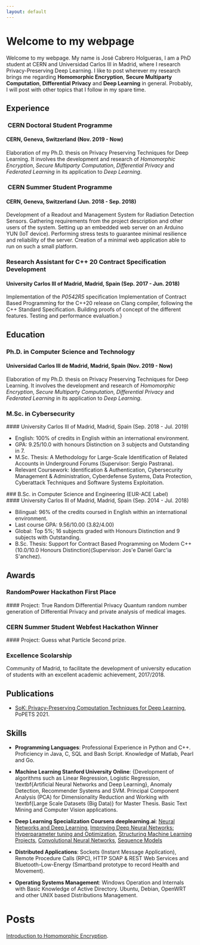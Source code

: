 ```yaml
---
layout: default
---
```


# Welcome to my webpage

Welcome to my webpage. My name is José Cabrero Holgueras, I am a PhD student at CERN and Universidad Carlos III in Madrid, where I research Privacy-Preserving Deep Learning. I like to post wherever my research brings me regarding **Homomorphic Encryption**, **Secure Multiparty Computation**, **Differential Privacy** and **Deep Learning** in general. Probably, I will post with other topics that I follow in my spare time.

## Experience

###  CERN Doctoral Student Programme 
#### CERN, Geneva, Switzerland (Nov. 2019 - Now)
Elaboration of my Ph.D. thesis on Privacy Preserving Techniques for Deep Learning. It involves the development and research of *Homomorphic Encryption*, *Secure Multiparty Computation*, *Differential Privacy* and *Federated Learning* in its application to *Deep Learning*.

###  CERN Summer Student Programme
#### CERN, Geneva, Switzerland (Jun. 2018 - Sep. 2018)
Development of a Readout and Management System for Radiation Detection Sensors. Gathering requirements from the project description and other users of the system. Setting up an
embedded web server on an Arduino YUN (IoT device). Performing stress tests to guarantee minimal resilience and reliability of the server. Creation of a minimal web application able to run on such a small platform.

### Research Assistant for C++ 20 Contract Specification Development
#### University Carlos III of Madrid, Madrid, Spain (Sep. 2017 - Jun. 2018)
Implementation of the *P0542R5* specification Implementation of Contract Based Programming for the C++20 release on Clang compiler, following the C++ Standard Specification. Building proofs of concept of the different features. Testing and performance evaluation.}


## Education

### Ph.D. in Computer Science and Technology
#### Universidad Carlos III de Madrid, Madrid, Spain (Nov. 2019 - Now)
Elaboration of my Ph.D. thesis on Privacy Preserving Techniques for Deep Learning. It involves the development and research of *Homomorphic Encryption*, *Secure Multiparty Computation*, *Differential Privacy* and *Federated Learning* in its application to *Deep Learning*.

### M.Sc. in Cybersecurity
#### University Carlos III of Madrid, Madrid, Spain (Sep. 2018 - Jul. 2019)
* English: 100\% of credits in English within an international environment.
* GPA: 9.25/10.0 with honours Distinction on 3 subjects and Outstanding in 7.
* M.Sc. Thesis: A Methodology for Large-Scale Identification of Related Accounts in Underground Forums (Supervisor: Sergio Pastrana).
* Relevant Coursework: Identification & Authentication, Cybersecurity Management & Administration, Cyberdefense Systems, Data Protection, Cyberattack Techniques and Software Systems Exploitation.


### B.Sc. in Computer Science and Engineering (EUR-ACE Label)
#### University Carlos III of Madrid, Madrid, Spain (Sep. 2014 - Jul. 2018)
* Bilingual: 96\% of the credits coursed in English within an international environment.
* Last course GPA: 9.56/10.00 (3.82/4.00)
* Global: Top 5\%; 16 subjects graded with Honours Distinction and 9 subjects with Outstanding.
* B.Sc. Thesis: Support for Contract Based Programming on Modern C++ (10.0/10.0 Honours Distinction)(Supervisor: Jos\'e Daniel Garc\'ia S\'anchez).

## Awards

### RandomPower Hackathon First Place
#### Project: True Random Differential Privacy
Quantum random number generation of Differential Privacy and private analysis of medical images.

### CERN Summer Student Webfest Hackathon Winner
#### Project: Guess what Particle
Second prize.

### Excellence Scolarship
Community of Madrid, to facilitate the development of university education of students with an excellent academic achievement, 2017/2018.


## Publications 

* [SoK: Privacy-Preserving Computation Techniques for Deep Learning](https://petsymposium.org/2021/files/papers/issue4/popets-2021-0064.pdf), PoPETS 2021.

## Skills

* **Programming Languages**: Professional Experience in Python and C++. Proficiency in Java, C, SQL and Bash Script. Knowledge of Matlab, Pearl and Go.

* **Machine Learning Stanford University Online**: {Development of algorithms such as Linear Regression, Logistic Regression, \textbf{Artificial Neural Networks and Deep Learning}, Anomaly Detection, Recommender Systems and SVM. Principal Component Analysis (PCA) for Dimensionality Reduction and Working with \textbf{Large Scale Datasets (Big Data)} for Master Thesis. Basic Text Mining and Computer Vision applications.

* **Deep Learning Specialization Coursera deeplearning.ai**: [Neural Networks and Deep Learning](https://coursera.org/share/d78e97d372df69f63e2e3df0598e03fd), [Improving Deep Neural Networks: Hyperparameter tuning and Optimization](https://coursera.org/share/23a97a3788f6e1b6f815ecd2137a0bb2), [Structuring Machine Learning Projects](https://coursera.org/share/1d39ff31c831f2429dc7ae5fa605d97c), [Convolutional Neural Networks](https://coursera.org/share/dabd48970dcdc76eced6a0ed823aa541), [Sequence Models](https://coursera.org/share/2fd07291efc067adbe49ed3cd3662da3)

* **Distributed Applications**: Sockets (Instant Message Application), Remote Procedure Calls (RPC), HTTP SOAP \& REST Web Services and Bluetooth-Low-Energy (Smartband prototype to record Health and Movement).

* **Operating Systems Management**: Windows Operation and Internals with Basic Knowledge of Active Directory. Ubuntu, Debian, OpenWRT and other UNIX based Distributions Management. 

# Posts 

[Introduction to Homomorphic Encryption](./posts/introduction_to_he.md).



